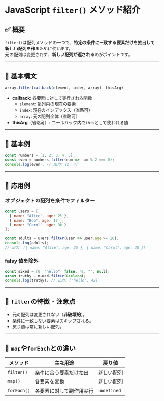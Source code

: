 
# JavaScript `filter()` メソッド紹介

## ✅ 概要

`filter()`は配列メソッドの一つで、**特定の条件に一致する要素だけを抽出して新しい配列を作る**ために使います。  
元の配列は変更されず、**新しい配列が返される**のがポイントです。

---

## 🔸 基本構文

```js
array.filter(callback(element, index, array), thisArg)
```

- **callback**: 各要素に対して実行される関数
  - `element`: 配列内の現在の要素
  - `index`: 現在のインデックス（省略可）
  - `array`: 元の配列全体（省略可）
- **thisArg**（省略可）: コールバック内で`this`として使われる値

---

## 🔸 基本例

```js
const numbers = [1, 2, 3, 4, 5];
const even = numbers.filter(num => num % 2 === 0);
console.log(even); // 出力: [2, 4]
```

---

## 🔸 応用例

### オブジェクトの配列を条件でフィルター

```js
const users = [
  { name: "Alice", age: 25 },
  { name: "Bob", age: 17 },
  { name: "Carol", age: 30 },
];

const adults = users.filter(user => user.age >= 18);
console.log(adults);
// 出力: [{ name: "Alice", age: 25 }, { name: "Carol", age: 30 }]
```

### falsy 値を除外

```js
const mixed = [0, "hello", false, 42, "", null];
const truthy = mixed.filter(Boolean);
console.log(truthy); // 出力: ["hello", 42]
```

---

## 🔸 `filter`の特徴・注意点

- 元の配列は変更されない（**非破壊的**）。
- 条件に一致しない要素はスキップされる。
- 戻り値は常に新しい配列。

---

## 🔸 `map`や`forEach`との違い

| メソッド   | 主な用途                  | 戻り値         |
|------------|---------------------------|----------------|
| `filter()` | 条件に合う要素だけ抽出    | 新しい配列     |
| `map()`    | 各要素を変換              | 新しい配列     |
| `forEach()`| 各要素に対して副作用実行  | `undefined`     |
